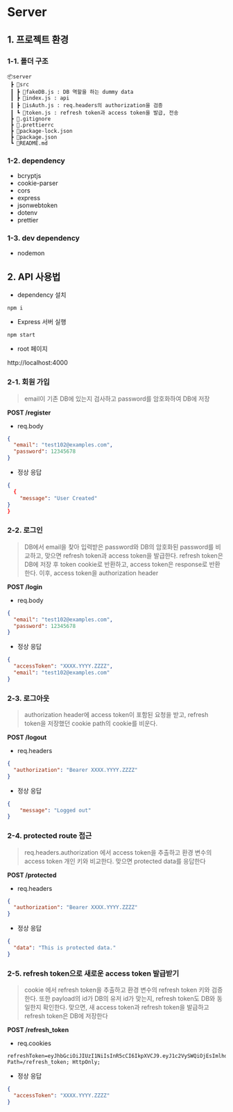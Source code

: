 # Server

## 1. 프로젝트 환경

### 1-1. 폴더 구조

```
📦server
 ┣ 📂src
 ┃ ┣ 📜fakeDB.js : DB 역할을 하는 dummy data
 ┃ ┣ 📜index.js : api
 ┃ ┣ 📜isAuth.js : req.headers의 authorization을 검증
 ┃ ┗ 📜token.js : refresh token과 access token을 발급, 전송
 ┣ 📜.gitignore
 ┣ 📜.prettierrc
 ┣ 📜package-lock.json
 ┣ 📜package.json
 ┗ 📜README.md
```

### 1-2. dependency

- bcryptjs
- cookie-parser
- cors
- express
- jsonwebtoken
- dotenv
- prettier

### 1-3. dev dependency

- nodemon

## 2. API 사용법

- dependency 설치

```
npm i
```

- Express 서버 실행

```
npm start
```

- root 페이지

http://localhost:4000

### 2-1. 회원 가입

> email이 기존 DB에 있는지 검사하고 password를 암호화하여 DB에 저장

**POST /register**

- req.body

```json
{
  "email": "test102@examples.com",
  "password": 12345678
}
```

- 정상 응답

```json
{
  {
    "message": "User Created"
}
}
```

### 2-2. 로그인

> DB에서 email을 찾아 입력받은 password와 DB의 암호화된 password를 비교하고, 맞으면 refresh token과 access token을 발급한다. refresh token은 DB에 저장 후 token cookie로 반환하고, access token은 response로 반환한다. 이후, access token을 authorization header

**POST /login**

- req.body

```json
{
  "email": "test102@examples.com",
  "password": 12345678
}
```

- 정상 응답

```json
{
  "accessToken": "XXXX.YYYY.ZZZZ",
  "email": "test102@examples.com"
}
```

### 2-3. 로그아웃

> authorization header에 access token이 포함된 요청을 받고, refresh token을 저장했던 cookie path의 cookie를 비운다.

**POST /logout**

- req.headers

```JSON
{
  "authorization": "Bearer XXXX.YYYY.ZZZZ"
}
```

- 정상 응답

```JSON
{
    "message": "Logged out"
}
```

### 2-4. protected route 접근

> req.headers.authorization 에서 access token을 추출하고 환경 변수의 access token 개인 키와 비교한다. 맞으면 protected data를 응답한다

**POST /protected**

- req.headers

```JSON
{
  "authorization": "Bearer XXXX.YYYY.ZZZZ"
}
```

- 정상 응답

```json
{
  "data": "This is protected data."
}
```

### 2-5. refresh token으로 새로운 access token 발급받기

> cookie 에서 refresh token을 추출하고 환경 변수의 refresh token 키와 검증한다. 또한 payload의 id가 DB의 유저 id가 맞는지, refresh token도 DB와 동일한지 확인한다. 맞으면, 새 access token과 refresh token을 발급하고 refresh token은 DB에 저장한다

**POST /refresh_token**

- req.cookies

```
refreshToken=eyJhbGciOiJIUzI1NiIsInR5cCI6IkpXVCJ9.eyJ1c2VySWQiOjEsImlhdCI6MTY2ODA0NTAzNywiZXhwIjoxNjY4NjQ5ODM3fQ.xR4ZmHKIJwu03GZuAzRrfnU6s2R2E_OZQL_8nWDO6Hw; Path=/refresh_token; HttpOnly;
```

- 정상 응답

```json
{
  "accessToken": "XXXX.YYYY.ZZZZ"
}
```
